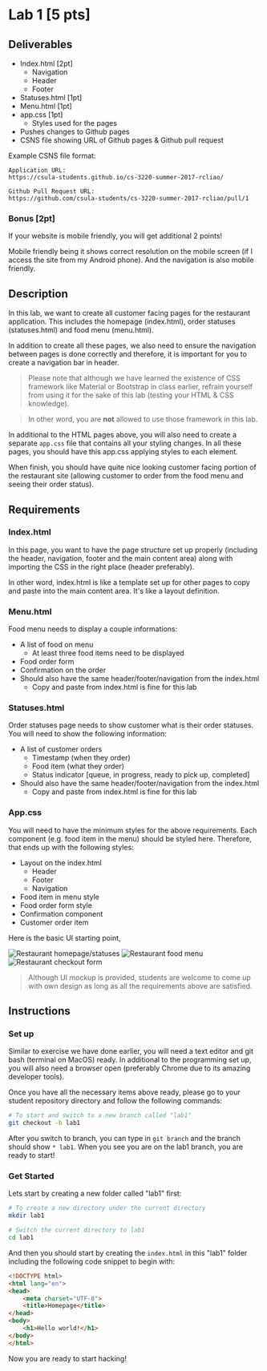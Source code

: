 # Lab 1 [5 pts]

## Deliverables

* Index.html [2pt]
	* Navigation
	* Header
	* Footer
* Statuses.html [1pt]
* Menu.html [1pt]
* app.css [1pt]
	* Styles used for the pages
* Pushes changes to Github pages
* CSNS file showing URL of Github pages & Github pull request

Example CSNS file format:

```
Application URL:
https://csula-students.github.io/cs-3220-summer-2017-rcliao/

Github Pull Request URL:
https://github.com/csula-students/cs-3220-summer-2017-rcliao/pull/1
```

### Bonus [2pt]

If your website is mobile friendly, you will get additional 2 points!

Mobile friendly being it shows correct resolution on the mobile screen (if I
access the site from my Android phone). And the navigation is also mobile friendly.

## Description

In this lab, we want to create all customer facing pages for the restaurant application.
This includes the homepage (index.html), order statuses (statuses.html) and
food menu (menu.html).

In addition to create all these pages, we also need to ensure the navigation
between pages is done correctly and therefore, it is important for you to
create a navigation bar in header.

> Please note that although we have learned the existence of CSS framework 
like Material or Bootstrap in class earlier, refrain yourself from using it for
the sake of this lab (testing your HTML & CSS knowledge).

> In other word, you are **not** allowed to use those framework in this lab.

In additional to the HTML pages above, you will also need to create a separate
`app.css` file that contains all your styling changes. In all these pages, you
should have this app.css applying styles to each element.

When finish, you should have quite nice looking customer facing portion of the
restaurant site (allowing customer to order from the food menu and seeing their
order status).

## Requirements

### Index.html

In this page, you want to have the page structure set up properly (including the
header, navigation, footer and the main content area) along with importing the
CSS in the right place (header preferably).

In other word, index.html is like a template set up for other pages to copy
and paste into the main content area. It's like a layout definition.

### Menu.html

Food menu needs to display a couple informations:

* A list of food on menu
	* At least three food items need to be displayed
* Food order form
* Confirmation on the order
* Should also have the same header/footer/navigation from the index.html
	* Copy and paste from index.html is fine for this lab

### Statuses.html

Order statuses page needs to show customer what is their order statuses. You will
need to show the following information:

* A list of customer orders
	* Timestamp (when they order)
	* Food item (what they order)
	* Status indicator [queue, in progress, ready to pick up, completed]
* Should also have the same header/footer/navigation from the index.html
	* Copy and paste from index.html is fine for this lab

### App.css

You will need to have the minimum styles for the above requirements. Each
component (e.g. food item in the menu) should be styled here. Therefore, that
ends up with the following styles:

* Layout on the index.html
	* Header
	* Footer
	* Navigation
* Food item in menu style
* Food order form style
* Confirmation component
* Customer order item

Here is the basic UI starting point,

![Restaurant homepage/statuses](../imgs/restaurant-statuses.png)
![Restaurant food menu](../imgs/restaurant-menu.png)
![Restaurant checkout form](../imgs/restaurant-checkout.png)

> Although UI mockup is provided, students are welcome to come up with own
design as long as all the requirements above are satisfied.

## Instructions

### Set up

Similar to exercise we have done earlier, you will need a text editor and git
bash (terminal on MacOS) ready. In additional to the programming set up, you
will also need a browser open (preferably Chrome due to its amazing developer
tools).

Once you have all the necessary items above ready, please go to your student
repository directory and follow the following commands:

```sh
# To start and switch to a new branch called "lab1"
git checkout -b lab1
```

After you switch to branch, you can type in `git branch` and the branch should
show `* lab1`. When you see you are on the lab1 branch, you are ready to start!

### Get Started

Lets start by creating a new folder called "lab1" first:

```sh
# To create a new directory under the current directory
mkdir lab1

# Switch the current directory to lab1
cd lab1
```

And then you should start by creating the `index.html` in this "lab1" folder
including the following code snippet to begin with:


```html
<!DOCTYPE html>
<html lang="en">
<head>
	<meta charset="UTF-8">
	<title>Homepage</title>
</head>
<body>
	<h1>Hello world!</h1>
</body>
</html>
```

Now you are ready to start hacking!
